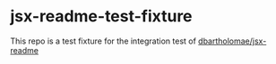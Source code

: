 # jsx-readme-test-fixture
This repo is a test fixture for the integration test of [dbartholomae/jsx-readme](https://github.com/dbartholomae/jsx-readme)
